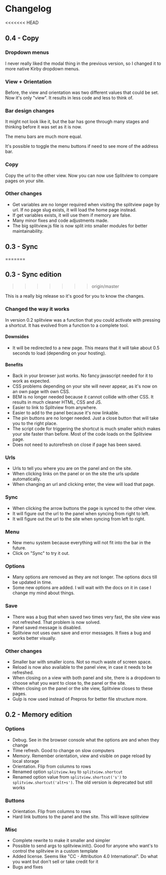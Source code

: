 # Changelog

<<<<<<< HEAD
## 0.4 - Copy

### Dropdown menus

I never really liked the modal thing in the previous version, so I changed it to more native Kirby dropdown menus.

### View + Orientation

Before, the view and orientation was two different values that could be set. Now it's only "view". It results in less code and less to think of.

### Bar design changes

It might not look like it, but the bar has gone through many stages and thinking before it was set as it is now.

The menu bars are much more equal.

It's possible to toggle the menu buttons if need to see more of the address bar.

### Copy

Copy the url to the other view. Now you can now use Splitview to compare pages on your site.

### Other changes

- Get variables are no longer required when visiting the splitview page by url. If no page slug exists, it will load the home page instead.
- If get variables exists, it will use them if memory are false.
- Many minor fixes and code adjustments made.
- The big splitview.js file is now split into smaller modules for better maintainability.

## 0.3 - Sync
=======
## 0.3 - Sync edition
>>>>>>> origin/master

This is a really big release so it's good for you to know the changes.

### Changed the way it works

In version 0.2 splitview was a function that you could activate with pressing a shortcut. It has evolved from a function to a complete tool.

#### Downsides
- It will be redirected to a new page. This means that it will take about 0.5 seconds to load (depending on your hosting).

#### Benefits
- Back in your browser just works. No fancy javascript needed for it to work as expected.
- CSS problems depending on your site will never appear, as it's now on an own page with own CSS.
- BEM is no longer needed because it cannot collide with other CSS. It results in much cleaner HTML, CSS and JS.
- Easier to link to Splitview from anywhere.
- Easier to add to the panel because it's now linkable.
- The pin buttons are no longer needed. Just a close button that will take you to the right place.
- The script code for triggering the shortcut is much smaller which makes your site faster than before. Most of the code loads on the Splitview page.
- Does not need to autorefresh on close if page has been saved.

### Urls

- Urls to tell you where you are on the panel and on the site.
- When clicking links on the panel or on the site the urls update automatically.
- When changing an url and clicking enter, the view will load that page.

### Sync

- When clicking the arrow buttons the page is synced to the other view.
- It will figure out the url to the panel when syncing from right to left.
- It will figure out the url to the site when syncing from left to right.

### Menu

- New menu system because everything will not fit into the bar in the future.
- Click on "Sync" to try it out.

### Options

- Many options are removed as they are not longer. The options docs till be updated in time.
- Some new options are added. I will wait with the docs on it in case I change my mind about things.

### Save

- There was a bug that when saved two times very fast, the site view was not refreshed. That problem is now solved.
- Panel saved message is disabled.
- Splitview not uses own save and error messages. It fixes a bug and works better visually.

### Other changes

- Smaller bar with smaller icons. Not so much waste of screen space.
- Reload is now also available to the panel view, in case it needs to be refreshed.
- When closing on a view with both panel and site, there is a dropdown to choose what you want to close to, the panel or the site.
- When closing on the panel or the site view, Splitview closes to these pages.
- Gulp is now used instead of Prepros for better file structure more.

## 0.2 - Memory edition

### Options

- Debug. See in the browser console what the options are and when they change
- Time refresh. Good to change on slow computers
- Memory. Remember orientation, view and visible on page reload by local storage
- Orientation. Flip from columns to rows
- Renamed option `splitview.key` to `splitview.shortcut`
- Renamed option value from `splitview.shortcut('s')` to `splitview.shortcut('alt+s')`. The old version is deprecated but still works

### Buttons

- Orientation. Flip from columns to rows
- Hard link buttons to the panel and the site. This will leave splitview

### Misc

- Complete rewrite to make it smaller and simpler
- Possible to send args to splitview.init(). Good for anyone who want's to control the splitview in a custom template
- Added license. Seems like "CC - Attribution 4.0 International". Do what you want but don't sell or take credit for it
- Bugs and fixes